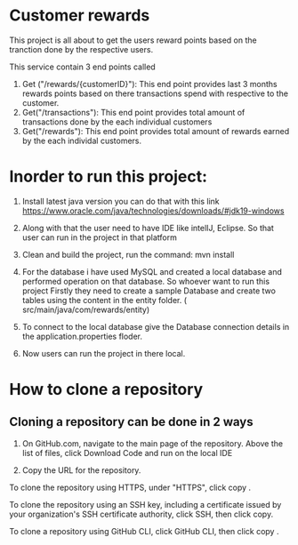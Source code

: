 # Customer rewards
 This project is all about to get the users reward points based on the tranction done by the respective users.  

This service contain 3 end points called

1) Get ("/rewards/{customerID}"): This end point provides last 3 months rewards points based on there transactions spend with respective to the customer.
2) Get("/transactions"): This end point provides total amount of transactions done by the each individual customers
3) Get("/rewards"): This end point provides total amount of rewards earned by the each individal customers.

 

# Inorder to run this project:

1) Install latest java version you can do that with this link
   https://www.oracle.com/java/technologies/downloads/#jdk19-windows

2) Along with that the user need to have IDE like intelIJ, Eclipse. So that user can run in the project in that platform

3) Clean and build the project, run the command:
mvn install

4) For the database i have used MySQL and created a local database and performed operation on that database. So whoever want to run this project 
Firstly they need to create a sample Database and create two tables using the content in the  entity folder.
( src/main/java/com/rewards/entity)

5) To connect to the local database give the Database connection details in the application.properties floder. 

6) Now users can run the project in there local.

# How to clone a repository
## Cloning a repository can be done in 2 ways

1) On GitHub.com, navigate to the main page of the repository. 
 Above the list of files, click Download Code and run on the local IDE

2) Copy the URL for the repository.

To clone the repository using HTTPS, under "HTTPS", click  copy .

To clone the repository using an SSH key, including a certificate issued by your organization's SSH certificate authority, click SSH, then click copy.

To clone a repository using GitHub CLI, click GitHub CLI, then click copy .







